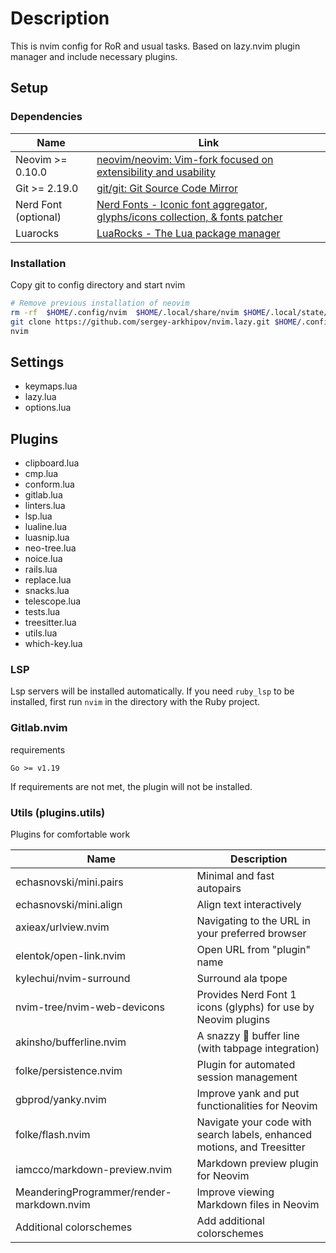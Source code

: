 # Description

This is nvim config for RoR and usual tasks.
Based on lazy.nvim plugin manager and include necessary plugins.

## Setup

### Dependencies

| Name                 | Link                                                                                                        |
| -------------------- | ----------------------------------------------------------------------------------------------------------- |
| Neovim >= 0.10.0     | [neovim/neovim: Vim-fork focused on extensibility and usability](https://github.com/neovim/neovim)          |
| Git >= 2.19.0        | [git/git: Git Source Code Mirror](https://github.com/git/git)                                               |
| Nerd Font (optional) | [Nerd Fonts - Iconic font aggregator, glyphs/icons collection, & fonts patcher](https://www.nerdfonts.com/) |
| Luarocks             | [LuaRocks - The Lua package manager](https://luarocks.org/)                                                 |

### Installation

Copy git to config directory and start nvim

```bash
# Remove previous installation of neovim
rm -rf  $HOME/.config/nvim  $HOME/.local/share/nvim $HOME/.local/state/nvim
git clone https://github.com/sergey-arkhipov/nvim.lazy.git $HOME/.config/nvim
nvim

```

## Settings

- keymaps.lua
- lazy.lua
- options.lua

## Plugins

- clipboard.lua
- cmp.lua
- conform.lua
- gitlab.lua
- linters.lua
- lsp.lua
- lualine.lua
- luasnip.lua
- neo-tree.lua
- noice.lua
- rails.lua
- replace.lua
- snacks.lua
- telescope.lua
- tests.lua
- treesitter.lua
- utils.lua
- which-key.lua

### LSP

Lsp servers will be installed automatically.
If you need `ruby_lsp` to be installed, first run `nvim` in the directory with the Ruby project.

### Gitlab.nvim

requirements

`Go >= v1.19`

If requirements are not met, the plugin will not be installed.

### Utils (plugins.utils)

Plugins for comfortable work

| Name                                      | Description                                                             |
| ----------------------------------------- | ----------------------------------------------------------------------- |
| echasnovski/mini.pairs                    | Minimal and fast autopairs                                              |
| echasnovski/mini.align                    | Align text interactively                                                |
| axieax/urlview.nvim                       | Navigating to the URL in your preferred browser                         |
| elentok/open-link.nvim                    | Open URL from "plugin" name                                             |
| kylechui/nvim-surround                    | Surround ala tpope                                                      |
| nvim-tree/nvim-web-devicons               | Provides Nerd Font 1 icons (glyphs) for use by Neovim plugins           |
| akinsho/bufferline.nvim                   | A snazzy 💅 buffer line (with tabpage integration)                      |
| folke/persistence.nvim                    | Plugin for automated session management                                 |
| gbprod/yanky.nvim                         | Improve yank and put functionalities for Neovim                         |
| folke/flash.nvim                          | Navigate your code with search labels, enhanced motions, and Treesitter |
| iamcco/markdown-preview.nvim              | Markdown preview plugin for Neovim                                      |
| MeanderingProgrammer/render-markdown.nvim | Improve viewing Markdown files in Neovim                                |
| Additional colorschemes                   | Add additional colorschemes                                             |
